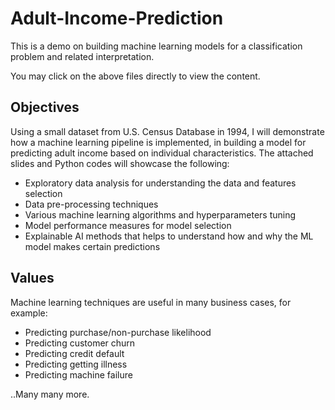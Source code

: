 # Adult-Income-Prediction
This is a demo on building machine learning models for a classification problem and related interpretation.

You may click on the above files directly to view the content.

## Objectives
Using a small dataset from U.S. Census Database in 1994, I will demonstrate how a machine learning pipeline is implemented, in building a model for predicting adult income based on individual characteristics. The attached slides and Python codes will showcase the following:
- Exploratory data analysis for understanding the data and features selection
- Data pre-processing techniques
- Various machine learning algorithms and hyperparameters tuning
- Model performance measures for model selection
- Explainable AI methods that helps to understand how and why the ML model makes certain predictions

## Values
Machine learning techniques are useful in many business cases, for example:
- Predicting purchase/non-purchase likelihood
- Predicting customer churn
- Predicting credit default
- Predicting getting illness
- Predicting machine failure

..Many many more.
